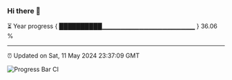 ### Hi there 👋

⏳ Year progress { ██████████▁▁▁▁▁▁▁▁▁▁▁▁▁▁▁▁▁▁▁▁ } 36.06 %

---

⏰ Updated on Sat, 11 May 2024 23:37:09 GMT

![Progress Bar CI](https://github.com/IshwaranRudhara/GIT-ACTION/workflows/Progress%20Bar%20CI/badge.svg)
